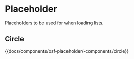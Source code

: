 # Placeholder

Placeholders to be used for when loading lists.

## Circle
{{docs/components/osf-placeholder/-components/circle}}
